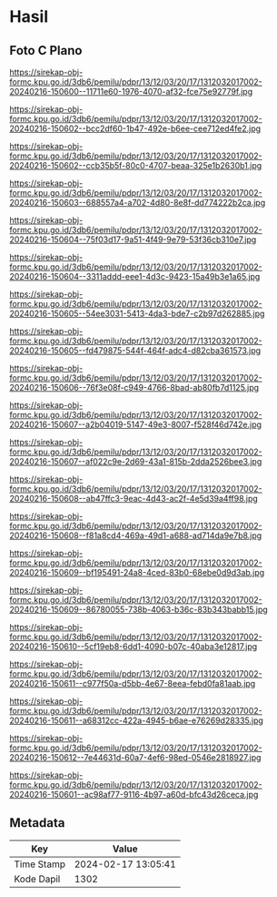 # Hasil

## Foto C Plano

https://sirekap-obj-formc.kpu.go.id/3db6/pemilu/pdpr/13/12/03/20/17/1312032017002-20240216-150600--11711e60-1976-4070-af32-fce75e92779f.jpg

https://sirekap-obj-formc.kpu.go.id/3db6/pemilu/pdpr/13/12/03/20/17/1312032017002-20240216-150602--bcc2df60-1b47-492e-b6ee-cee712ed4fe2.jpg

https://sirekap-obj-formc.kpu.go.id/3db6/pemilu/pdpr/13/12/03/20/17/1312032017002-20240216-150602--ccb35b5f-80c0-4707-beaa-325e1b2630b1.jpg

https://sirekap-obj-formc.kpu.go.id/3db6/pemilu/pdpr/13/12/03/20/17/1312032017002-20240216-150603--688557a4-a702-4d80-8e8f-dd774222b2ca.jpg

https://sirekap-obj-formc.kpu.go.id/3db6/pemilu/pdpr/13/12/03/20/17/1312032017002-20240216-150604--75f03d17-9a51-4f49-9e79-53f36cb310e7.jpg

https://sirekap-obj-formc.kpu.go.id/3db6/pemilu/pdpr/13/12/03/20/17/1312032017002-20240216-150604--3311addd-eee1-4d3c-9423-15a49b3e1a65.jpg

https://sirekap-obj-formc.kpu.go.id/3db6/pemilu/pdpr/13/12/03/20/17/1312032017002-20240216-150605--54ee3031-5413-4da3-bde7-c2b97d262885.jpg

https://sirekap-obj-formc.kpu.go.id/3db6/pemilu/pdpr/13/12/03/20/17/1312032017002-20240216-150605--fd479875-544f-464f-adc4-d82cba361573.jpg

https://sirekap-obj-formc.kpu.go.id/3db6/pemilu/pdpr/13/12/03/20/17/1312032017002-20240216-150606--76f3e08f-c949-4766-8bad-ab80fb7d1125.jpg

https://sirekap-obj-formc.kpu.go.id/3db6/pemilu/pdpr/13/12/03/20/17/1312032017002-20240216-150607--a2b04019-5147-49e3-8007-f528f46d742e.jpg

https://sirekap-obj-formc.kpu.go.id/3db6/pemilu/pdpr/13/12/03/20/17/1312032017002-20240216-150607--af022c9e-2d69-43a1-815b-2dda2526bee3.jpg

https://sirekap-obj-formc.kpu.go.id/3db6/pemilu/pdpr/13/12/03/20/17/1312032017002-20240216-150608--ab47ffc3-9eac-4d43-ac2f-4e5d39a4ff98.jpg

https://sirekap-obj-formc.kpu.go.id/3db6/pemilu/pdpr/13/12/03/20/17/1312032017002-20240216-150608--f81a8cd4-469a-49d1-a688-ad714da9e7b8.jpg

https://sirekap-obj-formc.kpu.go.id/3db6/pemilu/pdpr/13/12/03/20/17/1312032017002-20240216-150609--bf195491-24a8-4ced-83b0-68ebe0d9d3ab.jpg

https://sirekap-obj-formc.kpu.go.id/3db6/pemilu/pdpr/13/12/03/20/17/1312032017002-20240216-150609--86780055-738b-4063-b36c-83b343babb15.jpg

https://sirekap-obj-formc.kpu.go.id/3db6/pemilu/pdpr/13/12/03/20/17/1312032017002-20240216-150610--5cf19eb8-6dd1-4090-b07c-40aba3e12817.jpg

https://sirekap-obj-formc.kpu.go.id/3db6/pemilu/pdpr/13/12/03/20/17/1312032017002-20240216-150611--c977f50a-d5bb-4e67-8eea-febd0fa81aab.jpg

https://sirekap-obj-formc.kpu.go.id/3db6/pemilu/pdpr/13/12/03/20/17/1312032017002-20240216-150611--a68312cc-422a-4945-b6ae-e76269d28335.jpg

https://sirekap-obj-formc.kpu.go.id/3db6/pemilu/pdpr/13/12/03/20/17/1312032017002-20240216-150612--7e44631d-60a7-4ef6-98ed-0546e2818927.jpg

https://sirekap-obj-formc.kpu.go.id/3db6/pemilu/pdpr/13/12/03/20/17/1312032017002-20240216-150601--ac98af77-9116-4b97-a60d-bfc43d26ceca.jpg


## Metadata

| Key        | Value               |
| ---------- | ------------------- |
| Time Stamp | 2024-02-17 13:05:41 |
| Kode Dapil | 1302                |



